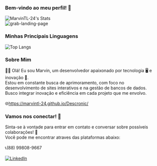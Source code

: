 ### Bem-vindo ao meu perfil! 👋
![MarvinTL-24's Stats](https://github-readme-stats.vercel.app/api?username=MarvinTL-24&show_icons=true&theme=tokyonight)
<br>
![grab-landing-page](https://github.com/MarvinTL-24/Perfil/blob/main/rebrnd-coding.gif)
<br>
### Minhas Principais Linguagens
![Top Langs](https://github-readme-stats.vercel.app/api/top-langs/?username=MarvinTL-24&exclude_repo=github-readme-stats,anuraghazra.github.io)
<br>
### Sobre Mim
👨‍💻  Olá! Eu sou Marvin, um desenvolvedor apaixonado por tecnologia 🖥️ e inovação 🚀.<br>
    Estou em constante busca de aprimoramento, com foco no desenvolvimento de sites interativos e na gestão de bancos de dados.<br>
    Busco integrar inovação e eficiência em cada projeto que me envolvo.<br><br>
🌐https://marvintl-24.github.io/Descronic/
<br>
### Vamos nos conectar! 🤝
Sinta-se à vontade para entrar em contato e conversar sobre possíveis colaborações! 🤝 <br>
Você pode me encontrar atraves das plataformas abaixo: <br><br>
📞(88) 99808-9667 <br><br>
[![LinkedIn](https://img.shields.io/badge/LinkedIn-0077B5?style=for-the-badge&logo=linkedin&logoColor=white)](https://www.linkedin.com/in/MarvinTL24)
